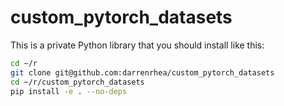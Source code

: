 # custom_pytorch_datasets

This is a private Python library that you should install like this:

```bash
cd ~/r
git clone git@github.com:darrenrhea/custom_pytorch_datasets
cd ~/r/custom_pytorch_datasets
pip install -e . --no-deps
```
